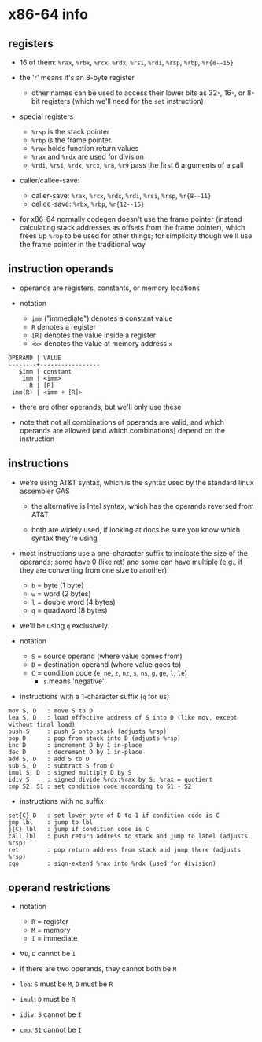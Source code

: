 # x86-64 info
## registers

- 16 of them: `%rax`, `%rbx`, `%rcx`, `%rdx`, `%rsi`, `%rdi`, `%rsp`, `%rbp`, `%r{8--15}`

- the 'r' means it's an 8-byte register

    - other names can be used to access their lower bits as 32-, 16-, or 8-bit registers (which we'll need for the `set` instruction)

- special registers

    - `%rsp` is the stack pointer
    - `%rbp` is the frame pointer
    - `%rax` holds function return values
    - `%rax` and `%rdx` are used for division
    - `%rdi`, `%rsi`, `%rdx`, `%rcx`, `%r8`, `%r9` pass the first 6 arguments of a call

- caller/callee-save:

    - caller-save: `%rax`, `%rcx`, `%rdx`, `%rdi`, `%rsi`, `%rsp`, `%r{8--11}`
    - callee-save: `%rbx`, `%rbp`, `%r{12--15}`

- for x86-64 normally codegen doesn't use the frame pointer (instead calculating stack addresses as offsets from the frame pointer), which frees up `%rbp` to be used for other things; for simplicity though we'll use the frame pointer in the traditional way

## instruction operands

- operands are registers, constants, or memory locations

- notation

    - `imm` ("immediate") denotes a constant value
    - `R` denotes a register
    - `[R]` denotes the value inside a register
    - `<x>` denotes the value at memory address `x`

```
OPERAND | VALUE
--------+-----------------
   $imm | constant
    imm | <imm>
      R | [R]
 imm(R) | <imm + [R]>
```

- there are other operands, but we'll only use these

- note that not all combinations of operands are valid, and which operands are allowed (and which combinations) depend on the instruction

## instructions

- we're using AT&T syntax, which is the syntax used by the standard linux assembler GAS

    - the alternative is Intel syntax, which has the operands reversed from AT&T

    - both are widely used, if looking at docs be sure you know which syntax they're using

- most instructions use a one-character suffix to indicate the size of the operands; some have 0 (like ret) and some can have multiple (e.g., if they are converting from one size to another):

    - `b` = byte (1 byte)
    - `w` = word (2 bytes)
    - `l` = double word (4 bytes)
    - `q` = quadword (8 bytes)

- we'll be using `q` exclusively.

- notation

    - `S` = source operand (where value comes from)
    - `D` = destination operand (where value goes to)
    - `C` = condition code (`e`, `ne`, `z`, `nz`, `s`, `ns`, `g`, `ge`, `l`, `le`)
        - `s` means 'negative'

- instructions with a 1-character suffix (`q` for us)

```
mov S, D   : move S to D
lea S, D   : load effective address of S into D (like mov, except without final load)
push S     : push S onto stack (adjusts %rsp)
pop D      : pop from stack into D (adjusts %rsp)
inc D      : increment D by 1 in-place
dec D      : decrement D by 1 in-place
add S, D   : add S to D
sub S, D   : subtract S from D
imul S, D  : signed multiply D by S
idiv S     : signed divide %rdx:%rax by S; %rax = quotient
cmp S2, S1 : set condition code according to S1 - S2
```

- instructions with no suffix

```
set{C} D   : set lower byte of D to 1 if condition code is C
jmp lbl    : jump to lbl
j{C} lbl   : jump if condition code is C
call lbl   : push return address to stack and jump to label (adjusts %rsp)
ret        : pop return address from stack and jump there (adjusts %rsp)
cqo        : sign-extend %rax into %rdx (used for division)
```

## operand restrictions

- notation

    - `R` = register
    - `M` = memory
    - `I` = immediate

- ∀`D`, `D` cannot be `I`

- if there are two operands, they cannot both be `M`

- `lea`: `S` must be `M`, `D` must be `R`

- `imul`: `D` must be `R`

- `idiv`: `S` cannot be `I`

- `cmp`: `S1` cannot be `I`
